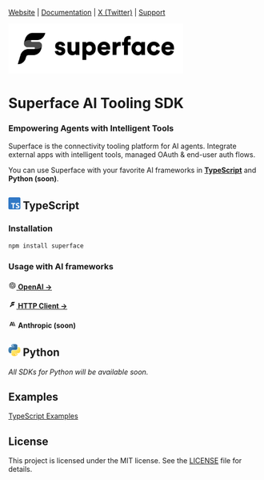 [Website](https://superface.ai) | [Documentation](https://docs.superface.ai) | [X (Twitter)](https://twitter.com/superfaceai) | [Support](mailto:support@superface.ai)

<img src="https://github.com/superfaceai/sdk/raw/main/docs/logos/superface2.png" alt="Superface" width="350" />

# Superface AI Tooling SDK

### Empowering Agents with Intelligent Tools

Superface is the connectivity tooling platform for AI agents. Integrate external apps with intelligent tools, managed OAuth & end-user auth flows.

You can use Superface with your favorite AI frameworks in **[TypeScript](./typescript/)** and **Python (soon)**.


## <img src="https://github.com/superfaceai/sdk/raw/main/docs/logos/typescript.png" alt="TS" width="24" height="24" /> TypeScript

### Installation

```sh
npm install superface
```

### Usage with AI frameworks
#### [<img src="https://github.com/superfaceai/sdk/raw/main/docs/logos/openai.png" alt="OpenAI" width="16" height="16"> OpenAI →](./src/openai/)

#### [<img src="https://github.com/superfaceai/sdk/raw/main/docs/logos/superface.png" alt="Superface" width="16" height="16"> HTTP Client →](./src/openai/)

#### <img src="https://github.com/superfaceai/sdk/raw/main/docs/logos/anthropic.png" alt="Anthropic" width="16" height="16"> Anthropic (soon)


## <img src="https://github.com/superfaceai/sdk/raw/main/docs/logos/python.png" alt="Python" width="24" height="24" /> Python

_All SDKs for Python will be available soon._


## Examples

[TypeScript Examples](./typescript/examples/)

## License

This project is licensed under the MIT license. See the [LICENSE](./LICENSE) file for details.
